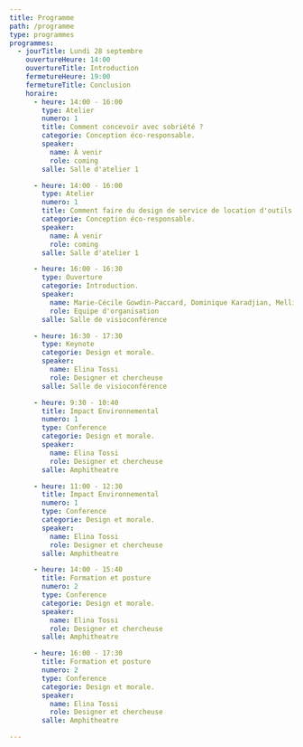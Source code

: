 ```yaml
---
title: Programme
path: /programme
type: programmes
programmes:
  - jourTitle: Lundi 28 septembre
    ouvertureHeure: 14:00
    ouvertureTitle: Introduction
    fermetureHeure: 19:00
    fermetureTitle: Conclusion
    horaire:
      - heure: 14:00 - 16:00
        type: Atelier
        numero: 1
        title: Comment concevoir avec sobriété ?
        categorie: Conception éco-responsable.
        speaker:
          name: À venir
          role: coming
        salle: Salle d'atelier 1

      - heure: 14:00 - 16:00
        type: Atelier
        numero: 1
        title: Comment faire du design de service de location d'outils high tech ?
        categorie: Conception éco-responsable.
        speaker:
          name: À venir
          role: coming
        salle: Salle d'atelier 1

      - heure: 16:00 - 16:30
        type: Ouverture
        categorie: Introduction.
        speaker:
          name: Marie-Cécile Gowdin-Paccard, Dominique Karadjian, Mellie La Roque, Karl Pineau, Raphaël Yharrassarry
          role: Equipe d'organisation
        salle: Salle de visioconférence

      - heure: 16:30 - 17:30
        type: Keynote
        categorie: Design et morale.
        speaker:
          name: Elina Tossi
          role: Designer et chercheuse
        salle: Salle de visioconférence

      - heure: 9:30 - 10:40
        title: Impact Environnemental
        numero: 1
        type: Conference
        categorie: Design et morale.
        speaker:
          name: Elina Tossi
          role: Designer et chercheuse
        salle: Amphitheatre

      - heure: 11:00 - 12:30
        title: Impact Environnemental
        numero: 1
        type: Conference
        categorie: Design et morale.
        speaker:
          name: Elina Tossi
          role: Designer et chercheuse
        salle: Amphitheatre

      - heure: 14:00 - 15:40
        title: Formation et posture
        numero: 2
        type: Conference
        categorie: Design et morale.
        speaker:
          name: Elina Tossi
          role: Designer et chercheuse
        salle: Amphitheatre

      - heure: 16:00 - 17:30
        title: Formation et posture
        numero: 2
        type: Conference
        categorie: Design et morale.
        speaker:
          name: Elina Tossi
          role: Designer et chercheuse
        salle: Amphitheatre

---
```

